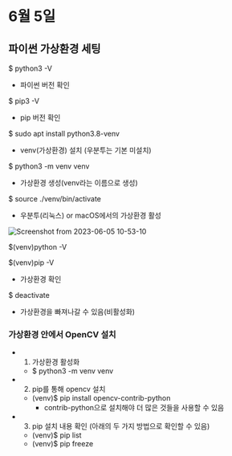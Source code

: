 # 6월 5일

## 파이썬 가상환경 세팅
$ python3 -V
- 파이썬 버전 확인

$ pip3 -V
- pip 버전 확인

$ sudo apt install python3.8-venv
- venv(가상환경) 설치 (우분투는 기본 미설치)

$ python3 -m venv venv
- 가상환경 생성(venv라는 이름으로 생성)

$ source ./venv/bin/activate
- 우분투(리눅스) or macOS에서의 가상환경 활성

![Screenshot from 2023-06-05 10-53-10](https://github.com/ajhwan/OpenCV_study/assets/129160008/d288acc1-805f-406d-93a8-68a1e5b353ed)

$(venv)python -V

$(venv)pip -V
- 가상환경 확인

$ deactivate
- 가상환경을 빠져나갈 수 있음(비활성화)

### 가상환경 안에서 OpenCV 설치
- 1. 가상환경 활성화
  - $ python3 -m venv venv
- 2. pip를 통해 opencv 설치
  - (venv)$ pip install opencv-contrib-python
    - contrib-python으로 설치해야 더 많은 것들을 사용할 수 있음
- 3. pip 설치 내용 확인 (아래의 두 가지 방법으로 확인할 수 있음)
  - (venv)$ pip list
  - (venv)$ pip freeze

